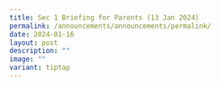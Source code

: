 ```yaml
---
title: Sec 1 Briefing for Parents (13 Jan 2024)
permalink: /announcements/announcements/permalink/
date: 2024-01-16
layout: post
description: ""
image: ""
variant: tiptap
---
```

